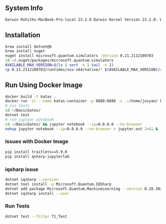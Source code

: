 ## System Info
```bash
Darwin Rohiths-MacBook-Pro.local 23.2.0 Darwin Kernel Version 23.2.0: Wed Nov 15 21:53:18 PST 2023; root:xnu-10002.61.3~2/RELEASE_ARM64_T6000 arm64
```

## Installation

```bash
brew install dotnet@6
brew install nuget
nuget install microsoft.quantum.simulators -Version 0.21.2112180703
cd ~/.nuget/packages/microsoft.quantum.simulators
AVAILABLE_MAX_VERSION=$(ls | sort -n | tail -n 1)
cp 0.21.2112180703/runtimes/osx-x64/native/* $(AVAILABLE_MAX_VERSION)/runtimes/osx-x64/native
```


## Run Using Docker Image

```bash
docker build -t katas .
docker run -it --name katas-container -p 8888:8888 -v .:/home/jovyan/ katas /bin/bash
# run tests
cd ~/BasicGates/
dotnet test
# run juptyer notebook
cd ~/BasicGates/ && jupyter notebook --ip=0.0.0.0 --no-browser 
nohup jupyter notebook --ip=0.0.0.0 --no-browser > jupyter.out 2>&1 &
```


### Issues with Docker Image

```bash
pip install traitlets==5.9.0
pip install qsharp-jupyterlab
```

### iqsharp issue

```bash
dotnet iqsharp --version
dotnet tool install -g Microsoft.Quantum.IQSharp
dotnet add package Microsoft.Quantum.MachineLearning --version 0.28.302812
dotnet iqsharp install --user
```

### Run Tests

```bash
dotnet test --filter T1_Test
```
